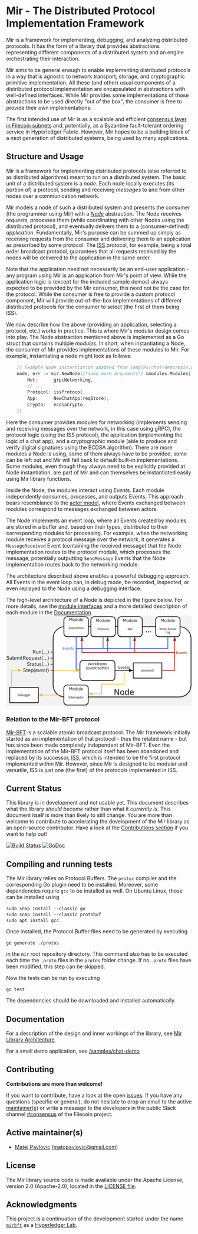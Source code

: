 # Mir - The Distributed Protocol Implementation Framework

Mir is a framework for implementing, debugging, and analyzing distributed protocols.
It has the form of a library that provides abstractions representing different components of a distributed system
and an engine orchestrating their interaction.

Mir aims to be general enough to enable implementing distributed protocols in a way that is agnostic to
network transport, storage, and cryptographic primitive implementation.
All these (and other) usual components of a distributed protocol implementation
are encapsulated in abstractions with well-defined interfaces.
While Mir provides some implementations of those abstractions to be used directly "out of the box",
the consumer is free to provide their own implementations.

The first intended use of Mir is as a scalable and efficient
[consensus layer in Filecoin subnets](https://github.com/protocol/ConsensusLab/issues/9)
and, potentially, as a Byzantine fault-tolerant ordering service in Hyperledger Fabric.
However, Mir hopes to be a building block of a next generation of distributed systems, being used by many applications.

## Structure and Usage

Mir is a framework for implementing distributed protocols (also referred to as distributed algorithms)
meant to run on a distributed system.
The basic unit of a distributed system is a *node*.
Each node locally executes (its portion of) a protocol,
sending and receiving *messages* to and from other nodes over a communication network.

Mir models a node of such a distributed system and presents the consumer (the programmer using Mir)
with a [*Node*](/node.go) abstraction.
The Node receives *requests*, processes them (while coordinating with other Nodes using the distributed protocol),
and eventually delivers them to a (consumer-defined) *application*.
Fundamentally, Mir's purpose can be summed up simply as receiving requests from the consumer
and delivering them to an application as prescribed by some protocol.
The [ISS](/pkg/iss) protocol, for example, being a total order broadcast protocol,
guarantees that all requests received by the nodes will be delivered to the application in the same order.

Note that the application need not necessarily be an end-user application -
any program using Mir is an application from Mir's point of view.
While the application logic is (except for the included sample demos) always expected to
be provided by the Mir consumer, this need not be the case for the protocol.
While the consumer is free to provide a custom protocol component,
Mir will provide out-of-the-box implementations of different distributed protocols for the consumer to select
(the first of them being ISS).

We now describe how the above (providing an application, selecting a protocol, etc.) works in practice.
This is where Mir's modular design comes into play.
The Node abstraction mentioned above is implemented as a Go struct that contains multiple *modules*.
In short, when instantiating a Node, the consumer of Mir provides implementations of these modules to Mir.
For example, instantiating a node might look as follows:

```go
    // Example Node instantiation adapted from samples/chat-demo/main.go
    node, err := mir.NewNode(/*some more arguments*/ &modules.Modules{
        Net:      grpcNetworking,
        // ...
        Protocol: issProtocol,
        App:      NewChatApp(reqStore),
        Crypto:   ecdsaCrypto,
    })
```

Here the consumer provides modules for networking
(implements sending and receiving messages over the network, in this case using gRPC),
the protocol logic (using the ISS protocol), the application (implementing the logic of a chat app), and a cryptographic
module (able to produce and verify digital signatures using the ECDSA algorithm).
There are more modules a Node is using, some of them always have to be provided,
some can be left out and Mir will fall back to default built-in implementations.
Some modules, even though they always need to be explicitly provided at Node instantiation,
are part of Mir and can themselves be instantiated easily using Mir library functions.

Inside the Node, the modules interact using *Events*.
Each module independently consumes, processes, and outputs Events.
This approach bears resemblance to the [actor model](https://en.wikipedia.org/wiki/Actor_model),
where Events exchanged between modules correspond to messages exchanged between actors.

The Node implements an event loop, where all Events created by modules are stored in a buffer and, based on their types,
distributed to their corresponding modules for processing.
For example, when the networking module receives a protocol message over the network,
it generates a `MessageReceived` Event (containing the received message)
that the Node implementation routes to the protocol module, which processes the message,
potentially outputting `SendMessage` Events that the Node implementation routes back to the networking module.

The architecture described above enables a powerful debugging approach.
All Events in the event loop can, in debug mode, be recorded, inspected, or even replayed to the Node
using a debugging interface.

The high-level architecture of a Node is depicted in the figure below.
For more details, see the [module interfaces](/pkg/modules)
and a more detailed description of each module in the [Documentation](/docs).
![High-level architecture of a Mir Node](/docs/images/high-level-architecture.png)

### Relation to the Mir-BFT protocol

[Mir-BFT](https://arxiv.org/abs/1906.05552) is a scalable atomic broadcast protocol.
The Mir framework initially started as an implementation of that protocol - thus the related name -
but has since been made completely independent of Mir-BFT.
Even the implementation of the Mir-BFT protocol itself has been abandoned and replaced by its successor,
[ISS](/pkg/iss), which is intended to be the first protocol implemented within Mir.
However, since Mir is designed to be modular and versatile,
ISS is just one (the first) of the protocols implemented in ISS.

## Current Status

This library is in development and not usable yet.
This document describes what the library *should become* rather than what it *currently is*.
This document itself is more than likely to still change.
You are more than welcome to contribute to accelerating the development of the Mir library
as an open-source contributor.
Have a look at the [Contributions section](#contributing) if you want to help out!

[![Build Status](https://github.com/filecoin-project/mir/actioSns/workflows/test.yml/badge.svg)](https://github.com/filecoin-project/mir/actions)
[![GoDoc](https://godoc.org/github.com/filecoin-project/mir?status.svg)](https://godoc.org/github.com/filecoin-project/mir)

## Compiling and running tests

The Mir library relies on Protocol Buffers.
The `protoc` compiler and the corresponding Go plugin need to be installed.
Moreover, some dependencies require `gcc` to be installed as well.
On Ubuntu Linux, those can be installed using

```shell
sudo snap install --classic go
sudo snap install --classic protobuf
sudo apt install gcc
```

Once installed, the Protocol Buffer files need to be generated by executing

```shell
go generate ./protos
```

in the `mir` root repository directory.
This command also has to be executed each time the `.proto` files in the `protos` folder change.
If no `.proto` files have been modified, this step can be skipped.

Now the tests can be run by executing

```shell
go test
```

The dependencies should be downloaded and installed automatically.

## Documentation

For a description of the design and inner workings of the library, see [Mir Library Architecture](/docs).

For a small demo application, see [/samples/chat-demo](/samples/chat-demo)

## Contributing

**Contributions are more than welcome!**

If you want to contribute, have a look at the open [issues](https://github.com/filecoin-project/mir/issues).
If you have any questions (specific or general),
do not hesitate to drop an email to the active [maintainer(s)](/MAINTAINERS.md)
or write a message to the developers in the
public Slack channel [#consensus](https://filecoinproject.slack.com/archives/C02D73MHM63) of the Filecoin project.

## Active maintainer(s)

- [Matej Pavlovic](https://github.com/matejpavlovic) (matopavlovic@gmail.com)

## License

The Mir library source code is made available under the Apache License, version 2.0 (Apache-2.0), located in the
[LICENSE file](LICENSE).

## Acknowledgments

This project is a continuation of the development started under the name
[`mirbft`](https://github.com/hyperledger-labs/mirbft)
as a [Hyperledger Lab](https://labs.hyperledger.org/labs/mir-bft.html).
